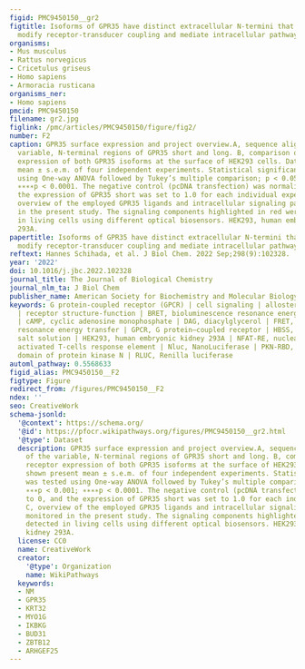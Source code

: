 ```yaml
---
figid: PMC9450150__gr2
figtitle: Isoforms of GPR35 have distinct extracellular N-termini that allosterically
  modify receptor-transducer coupling and mediate intracellular pathway bias
organisms:
- Mus musculus
- Rattus norvegicus
- Cricetulus griseus
- Homo sapiens
- Armoracia rusticana
organisms_ner:
- Homo sapiens
pmcid: PMC9450150
filename: gr2.jpg
figlink: /pmc/articles/PMC9450150/figure/fig2/
number: F2
caption: GPR35 surface expression and project overview.A, sequence alignment of the
  variable, N-terminal regions of GPR35 short and long. B, comparison of receptor
  expression of both GPR35 isoforms at the surface of HEK293 cells. Data shown present
  mean ± s.e.m. of four independent experiments. Statistical significance was tested
  using One-way ANOVA followed by Tukey’s multiple comparison; p < 0.05. ∗∗∗p < 0.001;
  ∗∗∗∗p < 0.0001. The negative control (pcDNA transfection) was normalized to 0, and
  the expression of GPR35 short was set to 1.0 for each individual experiment. C,
  overview of the employed GPR35 ligands and intracellular signaling pathways monitored
  in the present study. The signaling components highlighted in red were detected
  in living cells using different optical biosensors. HEK293, human embryonic kidney
  293A.
papertitle: Isoforms of GPR35 have distinct extracellular N-termini that allosterically
  modify receptor-transducer coupling and mediate intracellular pathway bias.
reftext: Hannes Schihada, et al. J Biol Chem. 2022 Sep;298(9):102328.
year: '2022'
doi: 10.1016/j.jbc.2022.102328
journal_title: The Journal of Biological Chemistry
journal_nlm_ta: J Biol Chem
publisher_name: American Society for Biochemistry and Molecular Biology
keywords: G protein-coupled receptor (GPCR) | cell signaling | allosteric regulation
  | receptor structure-function | BRET, bioluminescence resonance energy transfer
  | cAMP, cyclic adenosine monophosphate | DAG, diacylglycerol | FRET, fluorescence
  resonance energy transfer | GPCR, G protein–coupled receptor | HBSS, Hank's balanced
  salt solution | HEK293, human embryonic kidney 293A | NFAT-RE, nuclear factor of
  activated T-cells response element | Nluc, NanoLuciferase | PKN-RBD, receptor-binding
  domain of protein kinase N | RLUC, Renilla luciferase
automl_pathway: 0.5568633
figid_alias: PMC9450150__F2
figtype: Figure
redirect_from: /figures/PMC9450150__F2
ndex: ''
seo: CreativeWork
schema-jsonld:
  '@context': https://schema.org/
  '@id': https://pfocr.wikipathways.org/figures/PMC9450150__gr2.html
  '@type': Dataset
  description: GPR35 surface expression and project overview.A, sequence alignment
    of the variable, N-terminal regions of GPR35 short and long. B, comparison of
    receptor expression of both GPR35 isoforms at the surface of HEK293 cells. Data
    shown present mean ± s.e.m. of four independent experiments. Statistical significance
    was tested using One-way ANOVA followed by Tukey’s multiple comparison; p < 0.05.
    ∗∗∗p < 0.001; ∗∗∗∗p < 0.0001. The negative control (pcDNA transfection) was normalized
    to 0, and the expression of GPR35 short was set to 1.0 for each individual experiment.
    C, overview of the employed GPR35 ligands and intracellular signaling pathways
    monitored in the present study. The signaling components highlighted in red were
    detected in living cells using different optical biosensors. HEK293, human embryonic
    kidney 293A.
  license: CC0
  name: CreativeWork
  creator:
    '@type': Organization
    name: WikiPathways
  keywords:
  - NM
  - GPR35
  - KRT32
  - MYO1G
  - IKBKG
  - BUD31
  - ZBTB12
  - ARHGEF25
---
```

